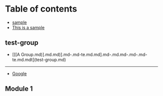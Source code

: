# Table of contents

* [sample](README.md)
* [This is a sample](this-is-a-sample.md)

## test-group

* [\[\[A Group.md\)\]\.md.md\)\].md-.md-te.md.md].md-.md.md-.md-.md-te.md.mdt](test-group.md)

---

* [Google](https://www.google.com)

## Module 1

<!--stackedit_data:
eyJoaXN0b3J5IjpbLTY0MTg4OTgyMl19
-->